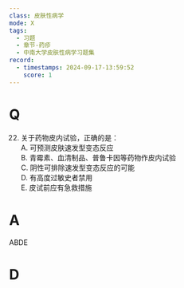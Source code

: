 ```yaml
---
class: 皮肤性病学
mode: X
tags:
  - 习题
  - 章节-药疹
  - 中南大学皮肤性病学习题集
record:
  - timestamps: 2024-09-17-13:59:52
    score: 1
---
```


# Q
22. 关于药物皮内试验，正确的是：  
A. 可预测皮肤速发型变态反应  
B. 青霉素、血清制品、普鲁卡因等药物作皮内试验  
C. 阴性可排除速发型变态反应的可能  
D. 有高度过敏史者禁用  
E. 皮试前应有急救措施  
# A
ABDE
# D

